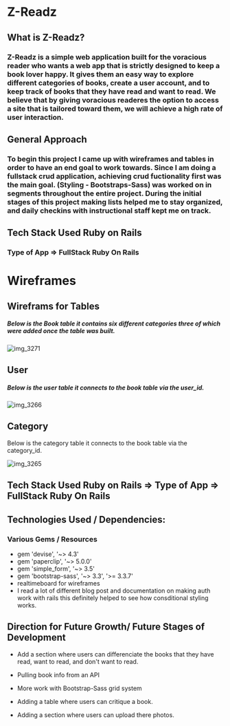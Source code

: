 # Z-Readz

## What is Z-Readz?

### Z-Readz is a simple web application built for the voracious reader who wants a web app that is strictly designed to keep a book lover happy. It gives them an  easy way to explore different categories of books, create a user account, and to keep track of books that they have read and want to read. We believe that by giving voracious readeres the option to access a site that is tailored toward them, we will achieve a high rate of user interaction. 


## General Approach 
### To begin this project I came up with wireframes and tables in order to have an end goal to work towards. Since I am doing a fullstack crud application, achieving crud fuctionality first was the main goal. (Styling - Bootstraps-Sass) was worked on in segments throughout the entire project. During the initial stages of this project making lists helped me to stay organized, and daily checkins with instructional staff kept me on track. 


## Tech Stack Used Ruby on Rails 

### Type of App => FullStack Ruby On Rails 


# Wireframes

## Wireframs for Tables 


##### Below is the Book table it contains six different categories three of which were added once the table was built.

![img_3271](https://git.generalassemb.ly/storage/user/5655/files/d660f0be-539b-11e7-8e3e-24c2fdb6f4cf)

## User
##### Below is the user table it connects to the book table via the user_id.


![img_3266](https://git.generalassemb.ly/storage/user/5655/files/b8081d8a-539c-11e7-90c7-ca7127a0c56d)


## Category

Below is the category table it connects to the book table via the category_id.

![img_3265](https://git.generalassemb.ly/storage/user/5655/files/5ad9cc5e-539b-11e7-8769-c5b93f02a8b1)


## Tech Stack Used Ruby on Rails => Type of App => FullStack Ruby On Rails 

## Technologies Used / Dependencies:
### Various Gems / Resources

- gem 'devise', '~> 4.3'
- gem 'paperclip', '~> 5.0.0'
- gem 'simple_form', '~> 3.5'
- gem 'bootstrap-sass', '~> 3.3', '>= 3.3.7'
-  realtimeboard for wireframes 
-  I read a lot of different blog post and documentation on making auth work with rails this definitely helped to see how consditional styling works. 




## Direction for Future Growth/ Future Stages of Development 

- Add a section where users can differenciate the books that they have read, want to read, and don't want to read.

- Pulling book info from an API

- More work with Bootstrap-Sass grid system

- Adding a table where users can critique a book.

- Adding a section where users can upload there photos.



